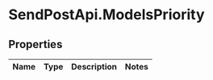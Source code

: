 # SendPostApi.ModelsPriority

## Properties
Name | Type | Description | Notes
------------ | ------------- | ------------- | -------------


